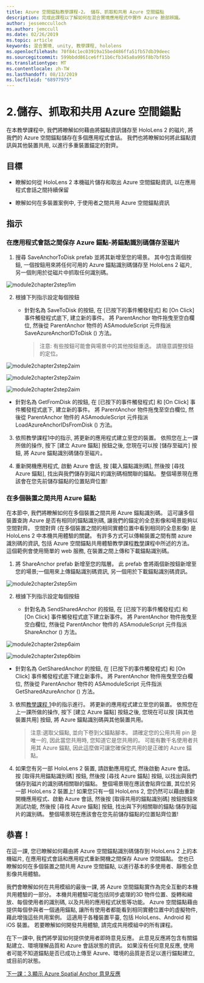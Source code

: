```yaml
---
title: Azure 空間錨點教學課程-2。 儲存、抓取和共用 Azure 空間錨點
description: 完成此課程以了解如何在混合實境應用程式中實作 Azure 臉部辨識。
author: jessemcculloch
ms.author: jemccull
ms.date: 02/26/2019
ms.topic: article
keywords: 混合實境, unity, 教學課程, hololens
ms.openlocfilehash: 70f84c1ec03919a15bed486ffa51fb57db39deec
ms.sourcegitcommit: 599bbdd861ce6ff11b6cfb345a0a995f8b7bf85b
ms.translationtype: MT
ms.contentlocale: zh-TW
ms.lasthandoff: 08/13/2019
ms.locfileid: "68977975"
---
```

# <a name="2-saving-retrieving-and-sharing-azure-spatial-anchors"></a>2.儲存、抓取和共用 Azure 空間錨點

在本教學課程中, 我們將瞭解如何藉由將錨點資訊儲存至 HoloLens 2 的磁片, 將我們的 Azure 空間錨點儲存在多個應用程式會話。 我們也將瞭解如何將此錨點資訊與其他裝置共用, 以進行多重裝置錨定的對齊。

## <a name="objectives"></a>目標

* 瞭解如何從 HoloLens 2 本機磁片儲存和取出 Azure 空間錨點資訊, 以在應用程式會話之間持續保留

* 瞭解如何在多裝置案例中, 于使用者之間共用 Azure 空間錨點資訊

## <a name="instructions"></a>指示

### <a name="persist-azure-anchors-between-app-sessions---save-anchor-id-to-disk"></a>在應用程式會話之間保存 Azure 錨點-將錨點識別碼儲存至磁片

1. 搜尋 SaveAnchorToDisk prefab 並將其新增至您的場景。 其中包含兩個按鈕, 一個按鈕用來將任何可用的 Azure 錨點識別碼儲存至 HoloLens 2 磁片, 另一個則用於從磁片中抓取任何識別碼。

![module2chapter2step1im](images/module2chapter2step1im.PNG)

2. 根據下列指示設定每個按鈕

   - 針對名為 SaveToDisk 的按鈕, 在 [已按下的事件觸發程式] 和 [On Click] 事件觸發程式底下, 建立新的事件。 將 ParentAnchor 物件拖曳至空白欄位, 然後從 ParentAnchor 物件的 ASAmoduleScript 元件指派 SaveAzureAnchorIDToDisk () 方法。
   
     > 注意: 有些按鈕可能會與場景中的其他按鈕重迭。 請隨意調整按鈕的定位。

![module2chapter2step2aim](images/module2chapter2step2aim.PNG)

![module2chapter2step2aim](images/module2chapter2step2bim.PNG)

![module2chapter2step2aim](images/module2chapter2step2cim.PNG)


   - 針對名為 GetFromDisk 的按鈕, 在 [已按下的事件觸發程式] 和 [On Click] 事件觸發程式底下, 建立新的事件。 將 ParentAnchor 物件拖曳至空白欄位, 然後從 ParentAnchor 物件的 ASAmoduleScript 元件指派 LoadAzureAnchorIDsFromDisk () 方法。

3. 依照教學課程1中的指示, 將更新的應用程式建立至您的裝置。 依照您在上一課所做的操作, 按下 [建立 Azure 錨點] 按鈕之後, 您現在可以按 [儲存至磁片] 按鈕, 將 Azure 錨點識別碼儲存至磁片。

4. 重新開機應用程式, 啟動 Azure 會話, 按 [載入錨點識別碼], 然後按 [尋找 Azure 錨點], 找出與我們儲存到磁片的識別碼相關聯的錨點。 整個場景現在應該會在您先前儲存錨點的位置貼齊位置!

### <a name="share-azure-anchors-between-multiple-devices"></a>在多個裝置之間共用 Azure 錨點

在本節中, 我們將瞭解如何在多個裝置之間共用 Azure 錨點識別碼。 這可讓多個裝置查詢 Azure 是否有相同的錨點識別碼, 讓我們的錨定的全息影像和場景能夠以空間對齊。 空間對齊 (在多個裝置之間的相同實體位置中看到相同的全息影像) 是 HoloLens 2 中本機共用體驗的關鍵。 有許多方式可以傳輸裝置之間有關 azure 識別碼的資訊, 包括 Azure 空間錨點共用體驗教學課程[教學](mrlearning-sharing(photon)-ch1.md)課程中所述的方法。 這個範例會使用簡單的 web 服務, 在裝置之間上傳和下載錨點識別碼。

1. 將 ShareAnchor prefab 新增至您的階層。 此 prefab 會將兩個新按鈕新增至您的場景;一個用來上傳錨點識別碼資訊, 另一個用於下載錨點識別碼資訊。 

![module2chapter2step5im](images/module2chapter2step5im.PNG)

2. 根據下列指示設定每個按鈕

   - 針對名為 SendSharedAnchor 的按鈕, 在 [已按下的事件觸發程式] 和 [On Click] 事件觸發程式底下建立新事件。 將 ParentAnchor 物件拖曳至空白欄位, 然後從 ParentAnchor 物件的 ASAmoduleScript 元件指派 ShareAnchor () 方法。

![module2chapter2step6aim](images/module2chapter2step6aim.PNG)

![module2chapter2step6bim](images/module2chapter2step6bim.PNG)

   - 針對名為 GetSharedAnchor 的按鈕, 在 [已按下的事件觸發程式] 和 [On Click] 事件觸發程式底下建立新事件。 將 ParentAnchor 物件拖曳至空白欄位, 然後從 ParentAnchor 物件的 ASAmoduleScript 元件指派 GetSharedAzureAnchor () 方法。

3. 依照[教學課程 1](mrlearning-base-ch1.md)中的指示進行。 將更新的應用程式建立至您的裝置。 依照您在上一課所做的操作, 按下 [建立 Azure 錨點] 按鈕之後, 您現在可以按 [與其他裝置共用] 按鈕, 將 Azure 錨點識別碼與其他裝置共用。

   > 注意:選取父錨點, 並向下卷到父錨點腳本。 請確定您的公用共用 pin 是唯一的, 因此當您共用時, 您知道它是您共用的。 可能有數千名使用者共用其 Azure 錨點, 因此這麼做可讓您確保您共用的是正確的 Azure 錨點。

4. 如果您有另一部 HoloLens 2 裝置, 請啟動應用程式, 然後啟動 Azure 會話。 按 [取得共用錨點識別碼] 按鈕, 然後按 [尋找 Azure 錨點] 按鈕, 以找出與我們儲存到磁片的識別碼相關聯的錨點。 整個場景現在應該會貼齊位置, 其位於另一部 HoloLens 2 裝置上! 如果您只有一個 HoloLens 2, 您仍然可以藉由重新開機應用程式、啟動 Azure 會話, 然後按 [取得共用的錨點識別碼] 按鈕按鈕來測試功能, 然後按 [尋找 Azure 錨點] 按鈕, 找出與下列相關聯的錨點:儲存到磁片的識別碼。 整個場景現在應該會在您先前儲存錨點的位置貼齊位置!

## <a name="congratulations"></a>恭喜！
在這一課, 您已瞭解如何藉由將 Azure 空間錨點識別碼儲存到 HoloLens 2 上的本機磁片, 在應用程式會話和應用程式重新開機之間保存 Azure 空間錨點。 您也已瞭解如何在多個裝置之間共用 Azure 空間錨點, 以進行基本的多使用者、靜態全息影像共用體驗。

我們會瞭解如何在共用模組的最後一課, 將 Azure 空間錨點實作為完全互動的本機共用體驗的一部分。 本機共用體驗可能包括同步處理的3D 物件位置、旋轉和縮放、每個使用者的識別碼, 以及共用的應用程式狀態等功能。 Azure 空間錨點藉由提供每個參與者一個通用錨點, 讓所有使用者都能看到相同實體位置中的虛擬物件, 藉此增強這些共用案例。 這適用于各種裝置平臺, 包括 HoloLens、Android 和 iOS 裝置。 若要瞭解如何開發共用體驗, 請完成共用模組中的所有課程。

在下一課中, 我們將學習如何提供使用者即時意見反應。 此意見反應將包含有關錨點建立、環境理解品質和 Azure 會話狀態的資訊。 如果沒有任何意見反應, 使用者可能不知道錨點是否已成功上傳至 Azure、環境的品質是否足以進行錨點建立, 或目前的狀態。

[下一課：3.顯示 Azure Spatial Anchor 意見反應](mrlearning-asa-ch3.md)

